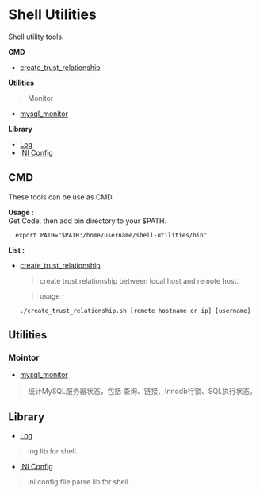 
# Shell Utilities
Shell utility tools.
  
**CMD**
- [create_trust_relationship](#1)  

**Utilities**   

> Monitor
- [mysql_monitor](#2)

**Library**  
- [Log](#3)
- [INI Config](#4)

## CMD
These tools can be use as CMD.  

**Usage :**  
Get Code, then add bin directory to your $PATH. 
```shell
  export PATH="$PATH:/home/username/shell-utilities/bin"
```

**List :**
- [create_trust_relationship](cmd/create_trust_relationship.sh) <span id="1"></span>
  
  > create trust relationship between local host and remote host.

  > usage :
  ```shell
  ./create_trust_relationship.sh [remote hostname or ip] [username]
  ```
## Utilities
### Mointor
- [mysql_monitor](utils/monitor/mysql_monitor/README.md) <span id="2"></span>
> 统计MySQL服务器状态，包括 查询、链接、Innodb行锁、SQL执行状态。

## Library
- [Log](lib/log/README.md) <span id="3"></span>
> log lib for shell.

- [INI Config](lib/config/ini/README.md) <span id="4"></span>
> ini config file parse lib for shell.


